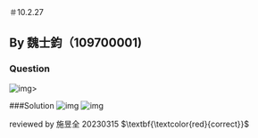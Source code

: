 ＃10.2.27
## By 魏士鈞（109700001)

### Question
![img](https://github.com/HWTeng-Course/202402-Statistics/assets/162072191/9d378b7f-be0f-4aaa-8744-98542cc24a0a)>

###Solution
![img](https://github.com/HWTeng-Course/202402-Statistics/assets/162072191/d3f99027-e0c9-4ca9-9625-ca22b34b08db)
![img](https://github.com/HWTeng-Course/202402-Statistics/assets/162072191/6c40f034-c00d-4ee3-86ed-a9664ea1ff76)

reviewed by 施昱全 20230315 $\textbf{\textcolor{red}{correct}}$
